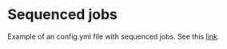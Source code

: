 # Sequenced jobs
Example of an config.yml file with sequenced jobs.
See this [link](https://circleci.com/docs/2.0/workflows/#sequential-job-execution-example).